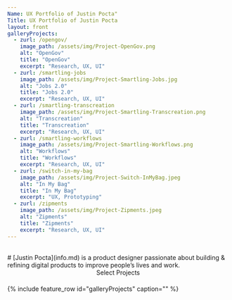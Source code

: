 ```yaml
---
Name: UX Portfolio of Justin Pocta"
Title: UX Portfolio of Justin Pocta
layout: front
galleryProjects:
  - zurl: /opengov/
    image_path: /assets/img/Project-OpenGov.png
    alt: "OpenGov"
    title: "OpenGov"
    excerpt: "Research, UX, UI"
  - zurl: /smartling-jobs
    image_path: /assets/img/Project-Smartling-Jobs.jpg
    alt: "Jobs 2.0"
    title: "Jobs 2.0"
    excerpt: "Research, UX, UI"
  - zurl: /smartling-transcreation
    image_path: /assets/img/Project-Smartling-Transcreation.png
    alt: "Transcreation"
    title: "Transcreation"
    excerpt: "Research, UX, UI"
  - zurl: /smartling-workflows
    image_path: /assets/img/Project-Smartling-Workflows.png
    alt: "Workflows"
    title: "Workflows"
    excerpt: "Research, UX, UI"
  - zurl: /switch-in-my-bag
    image_path: /assets/img/Project-Switch-InMyBag.jpeg
    alt: "In My Bag"
    title: "In My Bag"
    excerpt: "UX, Prototyping"
  - zurl: /zipments
    image_path: /assets/img/Project-Zipments.jpeg
    alt: "Zipments"
    title: "Zipments"
    excerpt: "Research, UX, UI"
---
```

<br>
# [Justin Pocta](info.md) is a product designer passionate about building & refining digital products to improve people’s lives and work.
<br>
<center><span class="project-subheader" style="display:block;padding-bottom:20px">Select Projects</span></center>
{% include feature_row id="galleryProjects" caption="" %}
